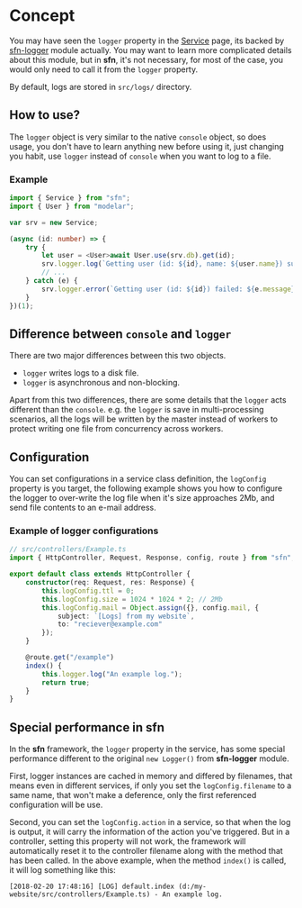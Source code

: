 # Concept

You may have seen the `logger` property in the [Service](./service) page, its 
backed by [sfn-logger](https://github.com/hyurl/sfn-logger) module actually.
You may want to learn more complicated details about this module, but in 
**sfn**, it's not necessary, for most of the case, you would only need to call
it from the `logger` property.

By default, logs are stored in `src/logs/` directory.

## How to use?

The `logger` object is very similar to the native `console` object, so does 
usage, you don't have to learn anything new before using it, just changing you 
habit, use `logger` instead of `console` when you want to log to a file.

### Example

```typescript
import { Service } from "sfn";
import { User } from "modelar";

var srv = new Service;

(async (id: number) => {
    try {
        let user = <User>await User.use(srv.db).get(id);
        srv.logger.log(`Getting user (id: ${id}, name: ${user.name}) succeed.`);
        // ...
    } catch (e) {
        srv.logger.error(`Getting user (id: ${id}) failed: ${e.message}.`);
    }
})(1);
```

## Difference between `console` and `logger`

There are two major differences between this two objects. 

- `logger` writes logs to a disk file.
- `logger` is asynchronous and non-blocking.

Apart from this two differences, there are some details that the `logger` acts
different than the `console`. e.g. the `logger` is save in multi-processing 
scenarios, all the logs will be written by the master instead of workers to 
protect writing one file from concurrency across workers.

## Configuration

You can set configurations in a service class definition, the `logConfig` 
property is you target, the following example shows you how to configure the 
logger to over-write the log file when it's size approaches 2Mb, and send file
contents to an e-mail address.

### Example of logger configurations

```typescript
// src/controllers/Example.ts
import { HttpController, Request, Response, config, route } from "sfn";

export default class extends HttpController {
    constructor(req: Request, res: Response) {
        this.logConfig.ttl = 0;
        this.logConfig.size = 1024 * 1024 * 2; // 2Mb
        this.logConfig.mail = Object.assign({}, config.mail, {
            subject: `[Logs] from my website`,
            to: "reciever@example.com"
        });
    }

    @route.get("/example")
    index() {
        this.logger.log("An example log.");
        return true;
    }
}
```

## Special performance in **sfn**

In the **sfn** framework, the `logger` property in the service, has some 
special performance different to the original `new Logger()` from 
**sfn-logger** module. 

First, logger instances are cached in memory and differed by filenames, that 
means even in different services, if only you set the `logConfig.filename` to 
a same name, that won't make a deference, only the first referenced 
configuration will be use.

Second, you can set the `logConfig.action` in a service, so that when the log 
is output, it will carry the information of the action you've triggered. But 
in a controller, setting this property will not work, the framework will 
automatically reset it to the controller filename along with the method that 
has been called. In the above example, when the method `index()` is called, it
will log something like this:

```plain
[2018-02-20 17:48:16] [LOG] default.index (d:/my-website/src/controllers/Example.ts) - An example log.
```